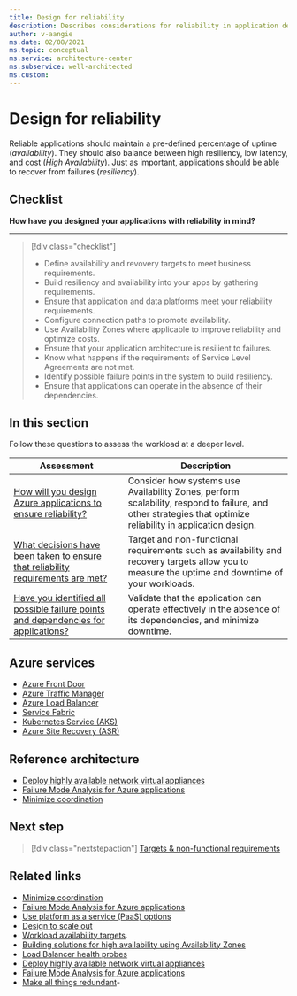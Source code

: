 ```yaml
---
title: Design for reliability
description: Describes considerations for reliability in application design.
author: v-aangie
ms.date: 02/08/2021
ms.topic: conceptual
ms.service: architecture-center
ms.subservice: well-architected
ms.custom:
---
```


# Design for reliability

Reliable applications should maintain a pre-defined percentage of uptime (*availability*). They should also balance between high resiliency, low latency, and cost (*High Availability*). Just as important, applications should be able to recover from failures (*resiliency*).

## Checklist

**How have you designed your applications with reliability in mind?**
***

> [!div class="checklist"]
> - Define availability and revovery targets to meet business requirements.
> - Build resiliency and availability into your apps by gathering requirements.
> - Ensure that application and data platforms meet your reliability requirements.
> - Configure connection paths to promote availability.
> - Use Availability Zones where applicable to improve reliability and optimize costs.
> - Ensure that your application architecture is resilient to failures.
> - Know what happens if the requirements of Service Level Agreements are not met.
> - Identify possible failure points in the system to build resiliency.
> - Ensure that applications can operate in the absence of their dependencies.
  
## In this section

Follow these questions to assess the workload at a deeper level.

| Assessment | Description |
| ------------- | ------------- |
| [How will you design Azure applications to ensure reliability?](/azure/architecture/framework/scalability/app-design) | Consider how systems use Availability Zones, perform scalability, respond to failure, and other strategies that optimize reliability in application design.
| [What decisions have been taken to ensure that reliability requirements are met?](/azure/architecture/framework/scalability/design-requirements) | Target and non-functional requirements such as availability and recovery targets allow you to measure the uptime and downtime of your workloads.
| [Have you identified all possible failure points and dependencies for applications?](/azure/architecture/framework/scalability/design-resiliency) | Validate that the application can operate effectively in the absence of its dependencies, and minimize downtime.

## Azure services

- [Azure Front Door](https://docs.microsoft.com/azure/frontdoor/front-door-overview)
- [Azure Traffic Manager](https://docs.microsoft.com/azure/traffic-manager/traffic-manager-overview)
- [Azure Load Balancer](https://docs.microsoft.com/azure/load-balancer/load-balancer-overview)
- [Service Fabric](https://docs.microsoft.com/azure/service-fabric/service-fabric-overview)
- [Kubernetes Service (AKS)](https://docs.microsoft.com/azure/aks/intro-kubernetes)
- [Azure Site Recovery (ASR)](https://docs.microsoft.com/azure/site-recovery/site-recovery-overview)

## Reference architecture

- [Deploy highly available network virtual appliances](https://docs.microsoft.com/azure/architecture/reference-architectures/dmz/nva-ha)
- [Failure Mode Analysis for Azure applications](https://docs.microsoft.com/azure/architecture/resiliency/failure-mode-analysis)
- [Minimize coordination](https://docs.microsoft.com/azure/architecture/guide/design-principles/minimize-coordination)

## Next step

>[!div class="nextstepaction"]
>[Targets & non-functional requirements](/azure/architecture/framework/resiliency/design-requirements)

## Related links

- [Minimize coordination](https://docs.microsoft.com/azure/architecture/guide/design-principles/minimize-coordination)
- [Failure Mode Analysis for Azure applications](https://docs.microsoft.com/azure/architecture/resiliency/failure-mode-analysis)
- [Use platform as a service (PaaS) options](https://docs.microsoft.com/azure/architecture/guide/design-principles/managed-services)  
- [Design to scale out](/azure/architecture/guide/design-principles/scale-out)
- [Workload availability targets](/azure/architecture/framework/resiliency/business-metrics).
- [Building solutions for high availability using Availability Zones](https://docs.microsoft.com/azure/architecture/high-availability/building-solutions-for-high-availability)
- [Load Balancer health probes](https://docs.microsoft.com/azure/load-balancer/load-balancer-custom-probe-overview)
- [Deploy highly available network virtual appliances](https://docs.microsoft.com/azure/architecture/reference-architectures/dmz/nva-ha)
- [Failure Mode Analysis for Azure applications](https://docs.microsoft.com/azure/architecture/resiliency/failure-mode-analysis)
- [Make all things redundant](https://docs.microsoft.com/azure/architecture/guide/design-principles/redundancy)- 
